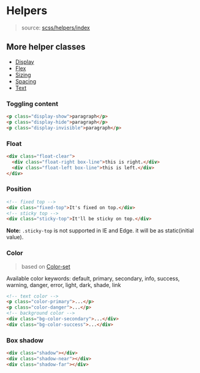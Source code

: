 # Helpers

> source:  [scss/helpers/index](../../src/scss/helpers/_index.scss)

## More helper classes

- [Display](display.md)
- [Flex](flex.md)
- [Sizing](sizing.md)
- [Spacing](spacing.md)
- [Text](text.md)

### Toggling content

``` html
<p class="display-show">paragraph</p>
<p class="display-hide">paragraph</p>
<p class="display-invisible">paragraph</p>
```

### Float

``` html
<div class="float-clear">
  <div class="float-right box-line">this is right.</div>
  <div class="float-left box-line">this is left.</div>
</div>
```

### Position

``` html
<!-- fixed top -->
<div class="fixed-top">It's fixed on top.</div>
<!-- sticky top -->
<div class="sticky-top">It'll be sticky on top.</div>
```

**Note:** `.sticky-top` is not supported in IE and Edge. it will be as static(initial value).

### Color

> based on [Color-set](color-set.md)

Available color keywords: default, primary, secondary, info, success, warning, danger, error, light, dark, shade, link

``` html
<!-- text color -->
<p class="color-primary">...</p>
<p class="color-danger">...</p>
<!-- background color -->
<div class="bg-color-secondary">...</div>
<div class="bg-color-success">...</div>
```

### Box shadow

``` html
<div class="shadow"></div>
<div class="shadow-near"></div>
<div class="shadow-far"></div>
```
